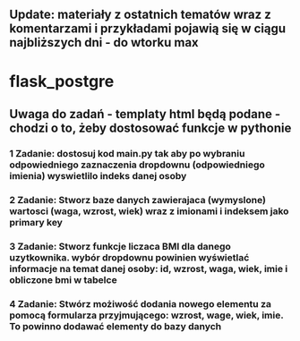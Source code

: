 ## Update: materiały z ostatnich tematów wraz z komentarzami i przykładami pojawią się w ciągu najbliższych dni - do wtorku max



# flask_postgre

## Uwaga do zadań - templaty html będą podane - chodzi o to, żeby dostosować funkcje w pythonie

### 1 Zadanie: dostosuj kod main.py tak aby po wybraniu odpowiedniego zaznaczenia dropdownu (odpowiedniego imienia) wyswietlilo indeks danej osoby

### 2 Zadanie: Stworz baze danych zawierajaca (wymyslone) wartosci (waga, wzrost, wiek) wraz z imionami i indeksem jako primary key

### 3 Zadanie: Stworz funkcje liczaca BMI dla danego uzytkownika. wybór dropdownu powinien wyświetlać informacje na temat danej osoby: id, wzrost, waga, wiek, imie i obliczone bmi w tabelce

### 4 Zadanie: Stwórz możiwość dodania nowego elementu za pomocą formularza przyjmującego: wzrost, wage, wiek, imie. To powinno dodawać elementy do bazy danych
